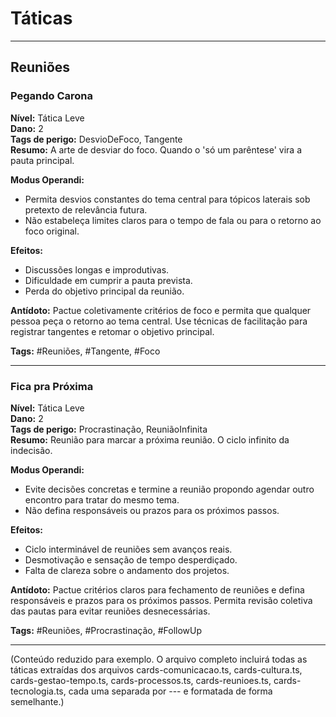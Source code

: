 # Táticas

---

## Reuniões

### Pegando Carona
**Nível:** Tática Leve  
**Dano:** 2  
**Tags de perigo:** DesvioDeFoco, Tangente  
**Resumo:** A arte de desviar do foco. Quando o 'só um parêntese' vira a pauta principal.

**Modus Operandi:**
- Permita desvios constantes do tema central para tópicos laterais sob pretexto de relevância futura.
- Não estabeleça limites claros para o tempo de fala ou para o retorno ao foco original.

**Efeitos:**
- Discussões longas e improdutivas.
- Dificuldade em cumprir a pauta prevista.
- Perda do objetivo principal da reunião.

**Antídoto:** Pactue coletivamente critérios de foco e permita que qualquer pessoa peça o retorno ao tema central. Use técnicas de facilitação para registrar tangentes e retomar o objetivo principal.

**Tags:** #Reuniões, #Tangente, #Foco

---

### Fica pra Próxima
**Nível:** Tática Leve  
**Dano:** 2  
**Tags de perigo:** Procrastinação, ReuniãoInfinita  
**Resumo:** Reunião para marcar a próxima reunião. O ciclo infinito da indecisão.

**Modus Operandi:**
- Evite decisões concretas e termine a reunião propondo agendar outro encontro para tratar do mesmo tema.
- Não defina responsáveis ou prazos para os próximos passos.

**Efeitos:**
- Ciclo interminável de reuniões sem avanços reais.
- Desmotivação e sensação de tempo desperdiçado.
- Falta de clareza sobre o andamento dos projetos.

**Antídoto:** Pactue critérios claros para fechamento de reuniões e defina responsáveis e prazos para os próximos passos. Permita revisão coletiva das pautas para evitar reuniões desnecessárias.

**Tags:** #Reuniões, #Procrastinação, #FollowUp

---

(Conteúdo reduzido para exemplo. O arquivo completo incluirá todas as táticas extraídas dos arquivos cards-comunicacao.ts, cards-cultura.ts, cards-gestao-tempo.ts, cards-processos.ts, cards-reunioes.ts, cards-tecnologia.ts, cada uma separada por --- e formatada de forma semelhante.)

